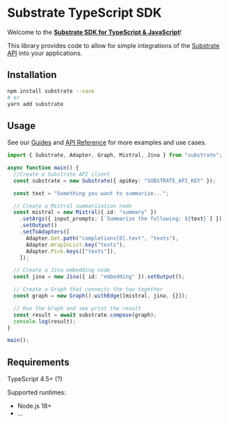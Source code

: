 # Substrate TypeScript SDK

Welcome to the [**Substrate SDK for TypeScript & JavaScript**]()!

This library provides code to allow for simple integrations of the [Substrate API]() into your applications.

## Installation

```sh
npm install substrate --save
# or
yarn add substrate
```

## Usage

See our [Guides]() and [API Reference]() for more examples and use cases.

```typescript
import { Substrate, Adapter, Graph, Mistral, Jina } from "substrate";

async function main() {
  //Create a Substrate API client
  const substrate = new Substrate({ apiKey: "SUBSTRATE_API_KEY" });

  const text = "Something you want to summarize...";

  // Create a Mistral summarization node
  const mistral = new Mistral({ id: "summary" })
    .setArgs({ input_prompts: [`Summarize the following: ${text}`] })
    .setOutput()
    .setToAdapters([
      Adapter.Get.path("completions[0].text", "texts"),
      Adapter.WrapInList.key("texts"),
      Adapter.Pick.keys(["texts"]),
    ]);

  // Create a Jina embedding node
  const jina = new Jina({ id: "embedding" }).setOutput();

  // Create a Graph that connects the two together
  const graph = new Graph().withEdge([mistral, jina, {}]);

  // Run the Graph and see print the result
  const result = await substrate.compose(graph);
  console.log(result);
}

main();
```

## Requirements

TypeScript 4.5+ (?)

Supported runtimes:
* Node.js 18+
* ...
